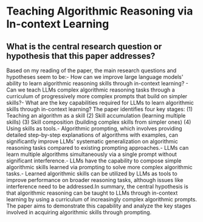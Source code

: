 # Teaching Algorithmic Reasoning via In-context Learning

## What is the central research question or hypothesis that this paper addresses?

Based on my reading of the paper, the main research questions and hypotheses seem to be:- How can we improve large language models' ability to learn algorithmic reasoning skills through in-context learning? - Can we teach LLMs complex algorithmic reasoning tasks through a curriculum of progressively more complex prompts that build on simpler skills?- What are the key capabilities required for LLMs to learn algorithmic skills through in-context learning? The paper identifies four key stages: (1) Teaching an algorithm as a skill (2) Skill accumulation (learning multiple skills) (3) Skill composition (building complex skills from simpler ones) (4) Using skills as tools.- Algorithmic prompting, which involves providing detailed step-by-step explanations of algorithms with examples, can significantly improve LLMs' systematic generalization on algorithmic reasoning tasks compared to existing prompting approaches.- LLMs can learn multiple algorithms simultaneously via a single prompt without significant interference.- LLMs have the capability to compose simple algorithmic skills learned via prompting to solve more complex algorithmic tasks.- Learned algorithmic skills can be utilized by LLMs as tools to improve performance on broader reasoning tasks, although issues like interference need to be addressed.In summary, the central hypothesis is that algorithmic reasoning can be taught to LLMs through in-context learning by using a curriculum of increasingly complex algorithmic prompts. The paper aims to demonstrate this capability and analyze the key stages involved in acquiring algorithmic skills through prompting.
